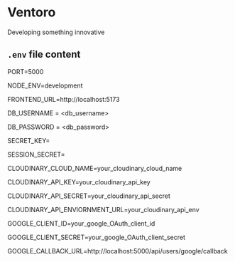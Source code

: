 # Ventoro

Developing something innovative

## `.env` file content

PORT=5000

NODE_ENV=development

FRONTEND_URL=http://localhost:5173

DB_USERNAME = <db_username>

DB_PASSWORD = <db_password>

SECRET_KEY=<enter any text>

SESSION_SECRET=<enter any text>

CLOUDINARY_CLOUD_NAME=your_cloudinary_cloud_name

CLOUDINARY_API_KEY=your_cloudinary_api_key

CLOUDINARY_API_SECRET=your_cloudinary_api_secret

CLOUDINARY_API_ENVIORNMENT_URL=your_cloudinary_api_env

GOOGLE_CLIENT_ID=your_google_OAuth_client_id

GOOGLE_CLIENT_SECRET=your_google_OAuth_client_secret

GOOGLE_CALLBACK_URL=http://localhost:5000/api/users/google/callback
